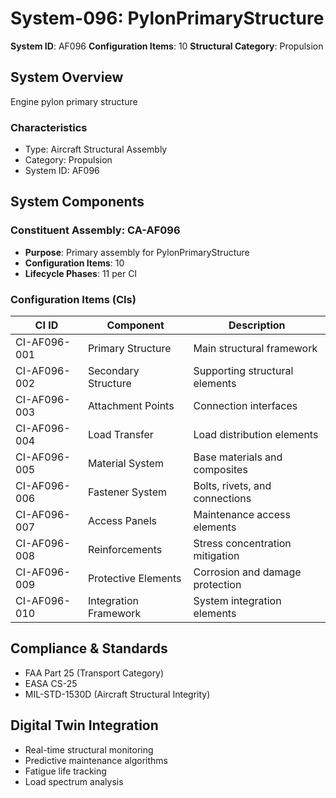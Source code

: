 # System-096: PylonPrimaryStructure

**System ID**: AF096
**Configuration Items**: 10
**Structural Category**: Propulsion

## System Overview

Engine pylon primary structure

### Characteristics
- Type: Aircraft Structural Assembly
- Category: Propulsion
- System ID: AF096

## System Components

### Constituent Assembly: CA-AF096
- **Purpose**: Primary assembly for PylonPrimaryStructure
- **Configuration Items**: 10
- **Lifecycle Phases**: 11 per CI

### Configuration Items (CIs)

| CI ID | Component | Description |
|-------|-----------|-------------|
| CI-AF096-001 | Primary Structure | Main structural framework |
| CI-AF096-002 | Secondary Structure | Supporting structural elements |
| CI-AF096-003 | Attachment Points | Connection interfaces |
| CI-AF096-004 | Load Transfer | Load distribution elements |
| CI-AF096-005 | Material System | Base materials and composites |
| CI-AF096-006 | Fastener System | Bolts, rivets, and connections |
| CI-AF096-007 | Access Panels | Maintenance access elements |
| CI-AF096-008 | Reinforcements | Stress concentration mitigation |
| CI-AF096-009 | Protective Elements | Corrosion and damage protection |
| CI-AF096-010 | Integration Framework | System integration elements |

## Compliance & Standards
- FAA Part 25 (Transport Category)
- EASA CS-25
- MIL-STD-1530D (Aircraft Structural Integrity)

## Digital Twin Integration
- Real-time structural monitoring
- Predictive maintenance algorithms
- Fatigue life tracking
- Load spectrum analysis

